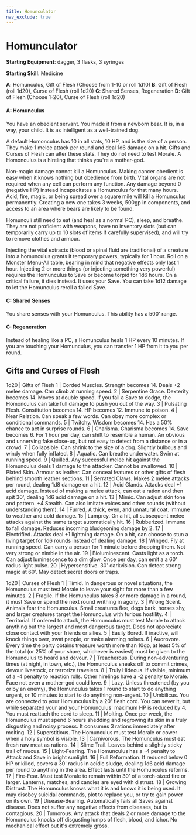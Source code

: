 ```yaml
---
title: Homunculator
nav_exclude: true
---
```


# Homunculator

**Starting Equipment**: dagger, 3 flasks, 3 syringes

**Starting Skill**: Medicine

**A**: Homunculus, Gift of Flesh (Choose from 1-10 or roll 1d10)
**B**: Gift of Flesh (roll 1d20), Curse of Flesh (roll 1d20)
**C**: Shared Senses, Regeneration
**D**: Gift of Flesh (Choose 1-20), Curse of Flesh (roll 1d20)


#### A: Homunculus

You have an obedient servant. You made it from a newborn bear. It is, in a
way, your child. It is as intelligent as a well-trained dog.

A default Homonculus has 10 in all stats, 10 HP, and is the size of a person.
They make 1 melee attack per round and deal 1d6 damage on a hit. Gifts and
Curses of Flesh can alter these stats. They do not need to test Morale. A
Homonculus is a hireling that thinks you're a mother-god.

Non-magic damage cannot kill a Homunculus. Making cancer obedient is easy when
it knows nothing but obedience from birth. Vital organs are not required when
any cell can perform any function. Any damage beyond 0 (negative HP) instead
incapacitates a Homunculus for that many hours. Acid, fire, magic, or being
spread over a square mile will kill a Homunculus permanently. Creating a new
one takes 3 weeks, 500gp in components, and access to an area where bears are
likely to be found.

Homunculi still need to eat (and heal as a normal PC), sleep, and breathe.
They are not proficient with weapons, have no inventory slots (but can
temporarily carry up to 10 slots of items if carefully supervised), and will
try to remove clothes and armour.

Injecting the vital extracts (blood or spinal fluid are traditional) of a
creature into a homunculus grants it temporary powers, typically for 1 hour.
Roll on a Monster Menu-All table, bearing in mind that negative effects only
last 1 hour. Injecting 2 or more things (or injecting something very powerful)
requires the Homunculus to Save or become torpid for 1d6 hours. On a critical
failure, it dies instead. It uses your Save. You can take 1d12 damage to let
the Homunculus reroll a failed Save.

#### C: Shared Senses

You share senses with your Homunculus. This ability has a 500' range.

#### C: Regeneration

Instead of healing like a PC, a Homunculus heals 1 HP every 10 minutes. If you
are touching your Homunculus, you can transfer 1 HP from it to you per round.

## Gifts and Curses of Flesh

1d20 | Gifts of Flesh
1 | Corded Muscles. Strength becomes 14. Deals +2 melee damage. Can climb at running speed.
2 | Serpentine Grace. Dexterity becomes 14. Moves at double speed. If you fail a Save to dodge, the Homonculus can take full damage to push you out of the way.
3 | Pulsating Flesh. Constitution becomes 14. HP becomes 12. Immune to poison. 
4 | Near Relation. Can speak a few words. Can obey more complex or conditional commands.
5 | Twitchy. Wisdom becomes 14. Has a 50% chance to act in surprise rounds.
6 | Charisma. Charisma becomes 14. Save becomes 6. For 1 hour per day, can shift to resemble a human. An obvious and unnerving fake close-up, but not easy to detect from a distance or in a crowd.
7 | Collapsible. Can shrink to the size of a dog. Slightly bulbous and windy when fully inflated.
8 | Aquatic. Can breathe underwater. Swim at running speed.
9 | Quilled. Any successful melee hit against the Homunculus deals 1 damage to the attacker. Cannot be swallowed.
10 | Plated Skin. Armour as leather. Can conceal features or other gifts of flesh behind smooth leather sections.
11 | Serrated Claws. Makes 2 melee attacks per round, dealing 1d8 damage on a hit.
12 | Acid Glands. Attacks deal +1 acid damage. Instead of making a melee attack, can eat a ration and then spit 30', dealing 1d6 acid damage on a hit. 
13 | Mimic. Can adjust skin tone and pattern. +4 Stealth. Can also imitate voices and other sounds (without understanding them). 
14 | Furred. A thick, even, and unnatural coat. Immune to weather and cold damage.
15 | Lamprey. On a hit, all subsequent melee attacks against the same target automatically hit.
16 | Rubberized. Immune to fall damage. Reduces incoming bludgeoning damage by 2. 
17 | Electrified. Attacks deal +1 lightning damage. On a hit, can choose to stun a living target for 1d6 rounds instead of dealing damage. 
18 | Winged. Fly at running speed. Can carry a person for 1 minute before dropping them. Not very strong or nimble in the air.
19 | Bioluminescent. Casts light as a torch. Can adjust luminescence to a dim glow. Once per day, can emit a a 60' radius light pulse.
20 | Hypersensitive. 30' darkvision. Can detect strong magic at 60'. May detect secret doors or traps.


1d20 | Curses of Flesh
1 | Timid. In dangerous or novel situations, the  Homunculus must test Morale to leave your sight for more than a few minutes.
2 | Fragile. If the Homunculus takes 3 or more damage in a round, it must Save or spend the next round writhing in agony.
3 | Wrong Scent. Animals fear the Homunculus. Small creatures flee, dogs bark, horses shy, and larger creatures target the Homunculus with furious hostility.
4 | Territorial. If ordered to attack, the Homunculus must test Morale to attack anything but the largest and most dangerous target. Does not appreciate close contact with your friends or allies.
5 | Easily Bored. If inactive, will knock things over, swat people, or make alarming noises.
6 | Auorovore. Every time the party obtains treasure worth more than 10gp, at least 5% of the total (or 25% of your share, whichever is easiest) must be given to the Homunculus to hoard and devour.
7 | Treacherous. During non-adventuring times (at night, in town, etc.), the Homunculus sneaks off to commit crimes, devour livestock, or terrorize travelers.
8 | Truly Hideous. If visible, minimum of a -4 penalty to reaction rolls.  Other hirelings have a -2 penalty to Morale. Face not even a mother-god could love.
9 | Lazy. Unless threatened (by you or by an enemy), the Homunculus takes 1 round to start to do anything urgent, or 10 minutes to start to do anything non-urgent.
10 | Umbilicus. You are connected to your Homunculus by a 20' flesh cord.  You can sever it, but while separated your and your Homunculus' maximum HP is reduced by 4. You must reattach the cord to sleep.
11 | Molting. Once per week, the Homunculus must spend 6 hours shedding and regrowing its skin in a truly disgusting and noisy process. It consumes 3 rations immediately after molting.
12 | Superstitious. The Homunculus must test Morale or cower when a holy symbol is visible.
13 | Carnivorous. The Homunculus must eat fresh raw meat as rations.
14 | Slime Trail. Leaves behind a slightly sticky trail of mucus.
15 | Light-Fearing. The Homunculus has a -4 penalty to Attack and Save in bright sunlight.
16 | Full Reformation. If reduced below 0 HP or killed, covers a 30' radius in acidic sludge, dealing 1d6 acid damage per round to anything in the area.  Effect lasts until the Homunculus reforms.
17 | Fire-Fear. Must test Morale to remain within 30' of a torch-sized fire or larger. Lanterns, matches, and candles are eyed with distrust.
18 | Growing Distrust. The Homunculus knows what it is and knows it is being used. It may disobey suicidal commands, plot to replace you, or try to gain power on its own.
19 | Disease-Bearing. Automatically fails all Saves against disease. Does not suffer any negative effects from diseases, but is contagious.
20 | Tumorous. Any attack that deals 2 or more damage to the Homonculus knocks off disgusting lumps of flesh, blood, and ichor. No mechanical effect
but it's extremely gross.
